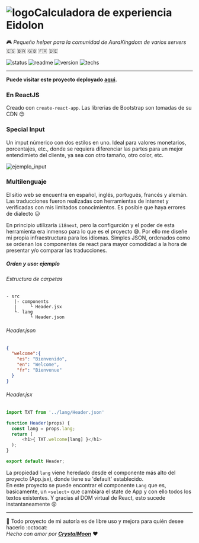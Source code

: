 # ![logo](https://imgur.com/DoiPTMm.png)Calculadora de experiencia Eidolon

:video_game: _Pequeño helper para la comunidad de AuraKingdom de varios servers_ :es: :brazil: :gb: :fr: :de:

![status](https://img.shields.io/badge/status-OK-green) ![readme](https://img.shields.io/badge/readme-OK-green) ![version](https://img.shields.io/badge/version-v0.1.0-blue) ![techs](https://img.shields.io/badge/techs-React--Bootstrap-f394f3)  

---

**Puede visitar este proyecto deployado [aqui](https://crystal-moon.github.io/eidolon-exp).**

### En ReactJS

Creado con `create-react-app`. Las librerias de Bootstrap son tomadas de su CDN :blush:

### Special Input

Un imput númerico con dos estilos en uno. Ideal para valores monetarios, porcentajes, etc., donde se requiera diferenciar las partes para un mejor entendimieto del cliente, ya sea con otro tamaño, otro color, etc.

![ejemplo_input](https://imgur.com/yR8ndJM.gif)

### Multilenguaje

El sitio web se encuentra en español, inglés, portugués, francés y alemán. Las traducciones fueron realizadas con herramientas de internet y verificadas con mis limitados conocimientos. Es posible que haya errores de dialecto :disappointed_relieved:    

En principio utilizaría `i18next`, pero la configurción y el poder de esta herramienta era inmenso para lo que es el proyecto :sweat_smile:. Por ello me diseñe mi propia infraestructura para los idiomas. Simples JSON, ordenados como se ordenan los componentes de react para mayor comodidad a la hora de presentar y/o comparar las traducciones.

##### Orden y uso: ejemplo

###### Estructura de carpetas
```
- src
   |- components
   |     └ Header.jsx
   └- lang
         └ Header.json
```

###### Header.json
```json
{
  "welcome":{
    "es": "Bienvenido",
    "en": "Welcome",
    "fr": "Bienvenue"
  }
}
```
###### Header.jsx
```javascript
import TXT from '../lang/Header.json'

function Header(props) {
  const lang = props.lang;
  return (
      <h1>{ TXT.welcome[lang] }</h1>
  );
}

export default Header;

```

La propiedad `lang` viene heredado desde el componente más alto del proyecto (App.jsx), donde tiene su 'default' establecido.    
En este proyecto se puede encontrar el componente `Lang` que es, basicamente, un `<select>` que cambiara el state de App y con ello todos los textos existentes. Y gracias al DOM virtual de React, esto sucede instantaneamente :astonished:

---

:carousel_horse: Todo proyecto de mi autoría es de libre uso y mejora para quién desee hacerlo :octocat:  
_Hecho con amor por [**CrystalMoon**](https://www.linkedin.com/in/perla-stto/)_ :heart:
